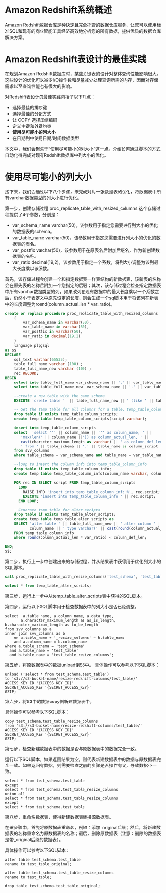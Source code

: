 # Amazon Redshift系统概述
Amazon Redshift数据仓库是种快速且完全托管的数据仓库服务，让您可以使用标准SQL和现有的商业智能工具经济高效地分析您的所有数据，提供优质的数据仓库解决方案。

# Amazon Redshift表设计的最佳实践

在规划Amazon Redshift数据库时，某些关键表的设计对整体查询性能影响很大。这些设计的优化可以减少I/O操作数和尽量减少处理查询所需的内存，因而对存储需求以至查询性能也有很大的影响。

对Redshift表设计的最佳实践包括了以下几点：

- 选择最佳的排序键
- 选择最佳的分配方式
- 让 COPY 选择压缩编码
- 定义主键和外键约束
- **使用尽可能小的列大小**
- 在日期列中使用日期/时间数据类型

本文中，我们会聚焦于“使用尽可能小的列大小”这一点。介绍如何通过脚本的方式自动化得完成对现有Redshift数据库中列大小的优化。


# 使用尽可能小的列大小

接下来，我们会通过以下八个步骤，来完成对对一张数据表的优化，将数据表中所有varchar数据类型的列大小进行优化。

第一步，创建存储过程 proc_replicate_table_with_resized_columns
这个存储过程提供了4个参数，分别是：

- var_schema_name varchar(50)，该参数用于指定您需要进行列大小的优化的数据表的schema。
- var_table_name varchar(50)，该参数用于指定您需要进行列大小的优化的数据表的表名。
- var_postfix varchar(50)，该参数用于在原表名后附加后缀名，作为新创建数据表的名称。
- var_ratio decimal(19,2)，该参数用于指定一个系数，将列大小调整为该列最大长度乘以该系数。

首先，该存储过程会创建一个和指定数据表一样表结构的新数据表，该新表的名称会在原先表的名称后附加一个您指定的后缀；其次，该存储过程会检查指定数据表中所有varchar数据类型的列，如果改列在现有数据中的最大长度乘以一个系数之后，仍然小于表定义中原先设定的长度，则会生成一个sql脚本用于将该列在新表中的长度调整为round(column_actual_len * var_ratio)。

```sql
create or replace procedure proc_replicate_table_with_resized_columns
	(
        var_schema_name in varchar(50),
        var_table_name in varchar(50),
        var_postfix in varchar(50),
        var_ratio in decimal(19,2)
    )
    language plpgsql
as $$
DECLARE
    sql_text varchar(65535);
    table_full_name varchar (100) ;
    table_full_name_new varchar (100) ;
    rec RECORD;
BEGIN
    select into table_full_name var_schema_name || '.' || var_table_name;
    select into table_full_name_new  var_schema_name || '.' || var_table_name || var_postfix;

    --create a new table with the same schema
    EXECUTE 'create table '  || table_full_name_new || ' (like ' || table_full_name || ')';

    -- Get the temp table for all columns for a table, temp_table_column_scripts
    drop table if exists temp_table_column_scripts;
    create temp table temp_table_column_scripts(script varchar);

    insert into temp_table_column_scripts
    select  'select ''' || column_name || ''' as column_name, ' ||
       'max(len(' || column_name ||')) as column_actual_len, ' ||
       cast(character_maximum_length as varchar) || ' as column_def_len' ||
       ' from ' || table_schema || '.' || table_name as column_script
    from svv_columns
    where table_schema = var_schema_name and table_name = var_table_name and data_type = 'character varying';

    --loop to insert the column info into temp_table_column_info
    drop table if exists temp_table_column_info;
    create temp table temp_table_column_info(column_name varchar, column_actual_len int, column_def_len int);

    FOR rec IN SELECT script FROM temp_table_column_scripts
      LOOP
        RAISE INFO 'insert into temp_table_column_info %', rec.script;
        EXECUTE 'insert into temp_table_column_info ' || rec.script;
      END LOOP;

    --Generate temp table for alter scripts
    drop table if exists temp_table_alter_scripts;
    create temp table temp_table_alter_scripts as
    SELECT 'alter table ' || table_full_name_new || ' alter column ' ||
           column_name || ' type varchar(' || cast(round(column_actual_len * var_ratio) as varchar) || ');'
    FROM temp_table_column_info
    where round(column_actual_len * var_ratio) < column_def_len;

END;
$$;
```

第二步，执行上一步中创建出来的存储过程，并从结果表中获得用于优化列大小的SQL脚本。

```sql
call proc_replicate_table_with_resize_columns('test_schema', 'test_table', '_resize_columns', '1.15');

select * from temp_table_alter_scripts;
```

第三步，运行上一步中从temp_table_alter_scripts表中获得的SQL脚本。

第四步，运行以下SQL脚本用于检查数据表中的列大小是否已经调整。
```
select  a.table_name, a.column_name, a.data_type,
       a.character_maximum_length as as_is_length, b.character_maximum_length as to_be_length
from svv_columns as a
inner join svv_columns as b
    on a.table_name + '_resize_columns' = b.table_name
    and a.column_name = b.column_name
where a.table_schema = 'test_schema'
  and a.table_name = 'test_table'
  and b.table_name = 'test_table_resize_columns';
```

第五步，将原数据表中的数据unload倒S3中。
具体操作可以参考以下SQL脚本：
```
unload ('select * from test_schema.test_table')
to 's3://s3-bucket-name/resize-redshift-columns/test_table/'
ACCESS_KEY_ID '{ACCESS_KEY_ID}'
SECRET_ACCESS_KEY '{SECRET_ACCESS_KEY}'
GZIP;
```

第六步，将S3中的数据copy倒新建数据表中。

具体操作可以参考以下SQL脚本：
```
copy test_schema.test_table_resize_columns
from 's3://s3-bucket-name/resize-redshift-columns/test_table/'
ACCESS_KEY_ID '{ACCESS_KEY_ID}'
SECRET_ACCESS_KEY '{SECRET_ACCESS_KEY}'
GZIP;
```

第七步，检查新建数据表中的数据是否与原数据表中的数据完全一致。

运行以下SQL脚本，如果返回结果为空，则代表新建数据表中的数据与原数据表完全一致。如果返回有数据，则需要检查之前的步骤是否操作有误，导致数据不一致。

```
select * from test_schema.test_table
except
select * from test_schema.test_table_resize_columns
union all
select * from test_schema.test_table_resize_columns
except
select * from test_schema.test_table
```

第八步，重命名数据表，使得新建数据表替换源数据表。

在该步骤中，首先将原数据表重命名，例如：添加_original后缀；然后，将新建数据表的名称重命名为原数据表的名称；最后，删除原数据表（注意：删除的数据表是带_original后缀的数据表）。

具体操作可以参考以下SQL脚本：
```
alter table test_schema.test_table
rename to test_table_original;

alter table test_schema.test_table_resize_columns
rename to test_table;

drop table test_schema.test_table_original;

```
